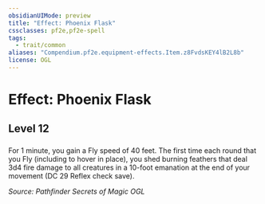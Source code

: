```yaml
---
obsidianUIMode: preview
title: "Effect: Phoenix Flask"
cssclasses: pf2e,pf2e-spell
tags:
  - trait/common
aliases: "Compendium.pf2e.equipment-effects.Item.z8FvdsKEY4lB2L8b"
license: OGL
---
```

# Effect: Phoenix Flask
## Level 12
### 






For 1 minute, you gain a Fly speed of 40 feet. The first time each round that you Fly (including to hover in place), you shed burning feathers that deal 3d4 fire damage to all creatures in a 10-foot emanation at the end of your movement (DC 29 Reflex check save).

*Source: Pathfinder Secrets of Magic*
*OGL*